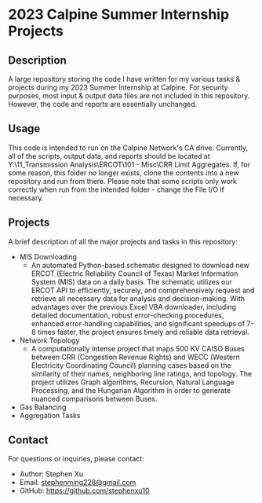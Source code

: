 # 2023 Calpine Summer Internship Projects

## Description

A large repository storing the code I have written for my various tasks & projects during my 2023 Summer Internship at Calpine. For security purposes, most input & output data
files are not included in this repository. However, the code and reports are essentially unchanged.

## Usage

This code is intended to run on the Calpine Network's CA drive. Currently, all of the scripts, output data, and reports should be located at 
Y:\11_Transmission Analysis\ERCOT\101 - Misc\CRR Limit Aggregates. If, for some reason, this folder no longer exists, clone the contents into
a new repository and run from there. Please note that some scripts only work correctly when run from the intended folder - change the File I/O 
if necessary.

## Projects

A brief description of all the major projects and tasks in this repository:
  - MIS Downloading
      - An automated Python-based schematic designed to download new ERCOT (Electric Reliability Council of Texas) Market Information System (MIS) data on a daily basis. The schematic utilizes our ERCOT API to efficiently,         securely, and comprehensively request and retrieve all necessary data for analysis and decision-making. With advantages over the previous Excel VBA downloader, including detailed documentation, robust error-checking         procedures, enhanced error-handling capabilities, and significant speedups of 7-8 times faster, the project ensures timely and reliable data retrieval.
  - Network Topology
      - A computationally intense project that maps 500 KV CAISO Buses between CRR (Congestion Revenue Rights) and WECC (Western Electricity Coordinating Council) planning cases based on the similarity of their names, 
        neighboring line ratings, and topology. The project utilizes Graph algorithms, Recursion, Natural Language Processing, and the Hungarian Algorithm in order to generate nuanced comparisons between Buses.
  - Gas Balancing
  - Aggregation Tasks

## Contact

For questions or inquiries, please contact:

- Author: Stephen Xu
- Email: stephenming228@gmail.com
- GitHub: https://github.com/stephenxu10
